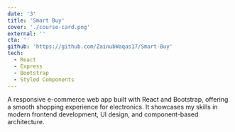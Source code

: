 ```yaml
---
date: '3'
title: 'Smart Buy'
cover: './course-card.png'
external: ''
cta: ''
github: 'https://github.com/ZainubWaqas17/Smart-Buy'
tech:
  - React
  - Express
  - Bootstrap
  - Styled Components
---
```


A responsive e-commerce web app built with React and Bootstrap, offering a smooth shopping experience for electronics. It showcases my skills in modern frontend development, UI design, and component-based architecture.
